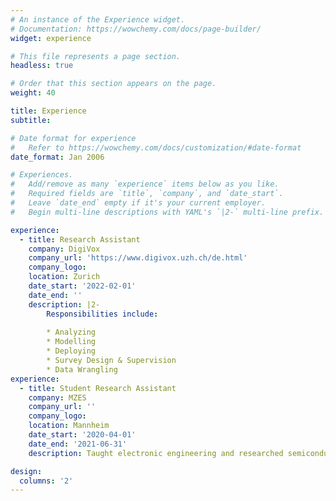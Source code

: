```yaml
---
# An instance of the Experience widget.
# Documentation: https://wowchemy.com/docs/page-builder/
widget: experience

# This file represents a page section.
headless: true

# Order that this section appears on the page.
weight: 40

title: Experience
subtitle:

# Date format for experience
#   Refer to https://wowchemy.com/docs/customization/#date-format
date_format: Jan 2006

# Experiences.
#   Add/remove as many `experience` items below as you like.
#   Required fields are `title`, `company`, and `date_start`.
#   Leave `date_end` empty if it's your current employer.
#   Begin multi-line descriptions with YAML's `|2-` multi-line prefix.

experience:
  - title: Research Assistant
    company: DigiVox
    company_url: 'https://www.digivox.uzh.ch/de.html'
    company_logo:
    location: Zurich
    date_start: '2022-02-01'
    date_end: ''
    description: |2-
        Responsibilities include:
        
        * Analyzing
        * Modelling
        * Deploying
        * Survey Design & Supervision
        * Data Wrangling
experience:        
  - title: Student Research Assistant
    company: MZES
    company_url: ''
    company_logo: 
    location: Mannheim
    date_start: '2020-04-01'
    date_end: '2021-06-31'
    description: Taught electronic engineering and researched semiconductor physics.      

design:
  columns: '2'
---
```

